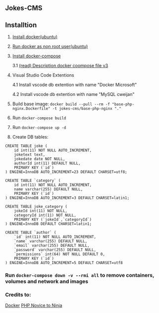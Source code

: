## Jokes-CMS

## Installtion

1. [Install docker(ubuntu)](https://docs.docker.com/engine/install/ubuntu/)

2. [Run docker as non root user(ubuntu)](https://docs.docker.com/engine/install/linux-postinstall/)

3. [Install docker-compose](https://docs.docker.com/compose/install/)

    3.1 [(read) Description docker coompose file v3](https://docs.docker.com/compose/compose-file/compose-file-v3/)

4. Visual Studio Code Extentions
    
    4.1 Install vscode db extention with name  "Docker Microsoft"

    4.2 Install vscode db extention with name "MySQL cweijan"

6. Build base image: ```docker build --pull --rm -f "base-php-nginx.Dockerfile" -t jokes-cms/base-php-nginx "."```

7. Run ```docker-compose build```

8. Run ```docker-compose up -d```

9. Create DB tables:
```
CREATE TABLE joke (
    id int(11) NOT NULL AUTO_INCREMENT,  
    joketext text,
    jokedate date NOT NULL,   
    authorId int(11) DEFAULT NULL,   
    PRIMARY KEY (`id`) 
) ENGINE=InnoDB AUTO_INCREMENT=23 DEFAULT CHARSET=utf8;

CREATE TABLE `category` (
    id int(11) NOT NULL AUTO_INCREMENT,
    name varchar(255) DEFAULT NULL,
    PRIMARY KEY (`id`) 
) ENGINE=InnoDB AUTO_INCREMENT=3 DEFAULT CHARSET=latin1;

CREATE TABLE joke_category (
    jokeId int(11) NOT NULL,
    categoryId int(11) NOT NULL,
    PRIMARY KEY (`jokeId`,`categoryId`) 
) ENGINE=InnoDB DEFAULT CHARSET=latin1;

CREATE TABLE `author` (
    `id` int(11) NOT NULL AUTO_INCREMENT,
    `name` varchar(255) DEFAULT NULL,
    `email` varchar(255) DEFAULT NULL, 
    `password` varchar(255) DEFAULT NULL,
    `permissions` int(64) NOT NULL DEFAULT 0,
    PRIMARY KEY (`id`) 
) ENGINE=InnoDB AUTO_INCREMENT=5 DEFAULT CHARSET=utf8
```

### Run ```docker-compose down -v --rmi all``` to remove containers, volumes and network and images


### Credits to:
[Docker](https://github.com/BretFisher/php-docker-good-defaults/blob/master/Dockerfile)
[PHP Novice to Ninja](https://github.com/spbooks/phpmysql6)
